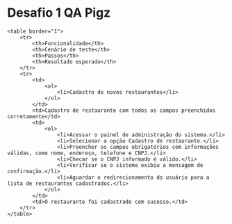 <body>
    <h1>Desafio 1 QA Pigz</h1>

    <table border="1">
        <tr>
            <th>Funcionalidade</th>
            <th>Cenário de teste</th>
            <th>Passos</th> 
            <th>Resultado esperado</th>
        </tr>
        <tr>
            <td>
                <ol>
                    <li>Cadastro de novos restaurantes</li>
                </ol>
            </td>
            <td>Cadastro de restaurante com todos os campos preenchidos corretamente</td>
            <td>
                <ol>
                    <li>Acessar o painel de administração do sistema.</li>
                    <li>Selecionar a opção Cadastro de restaurante.</li>
                    <li>Preencher os campos obrigatórios com informações válidas, como nome, endereço, telefone e CNPJ.</li>
                    <li>Checar se o CNPJ informado é válido.</li>
                    <li>Verificar se o sistema exibiu a mensagem de confirmação.</li>
                    <li>Aguardar o redirecionamento do usuário para a lista de restaurantes cadastrados.</li>
                </ol>
            </td>
            <td>O restaurante foi cadastrado com sucesso.</td>
        </tr>
    </table>
</body>
